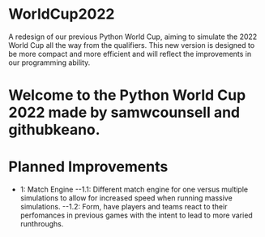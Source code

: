 # WorldCup2022
A redesign of our previous Python World Cup, aiming to simulate the 2022 World Cup all the way from the qualifiers. This new version is designed to be more compact and more efficient and will reflect the improvements in our programming ability.

# Welcome to the Python World Cup 2022 made by samwcounsell and githubkeano.

# Planned Improvements
- 1: Match Engine
--1.1: Different match engine for one versus multiple simulations to allow for increased speed when running massive simulations.
--1.2: Form, have players and teams react to their perfomances in previous games with the intent to lead to more varied runthroughs.
